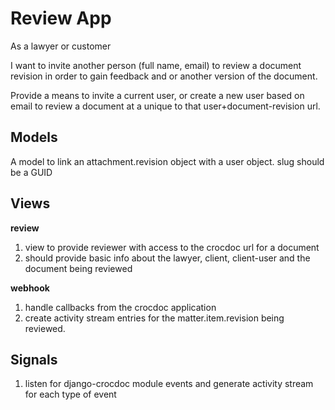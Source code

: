 Review App
==========

As a lawyer or customer

I want to invite another person (full name, email) to review a document revision
in order to gain feedback and or another version of the document.

Provide a means to invite a current user, or create a new user based on email
to review a document at a unique to that user+document-revision url.


Models
------

A model to link an attachment.revision object with a user object.
slug should be a GUID


Views
-----

__review__

1. view to provide reviewer with access to the crocdoc url for a document
2. should provide basic info about the lawyer, client, client-user and the 
document being reviewed

__webhook__

1. handle callbacks from the crocdoc application
2. create activity stream entries for the matter.item.revision being reviewed.


Signals
-------

1. listen for django-crocdoc module events and generate activity stream for each
type of event

